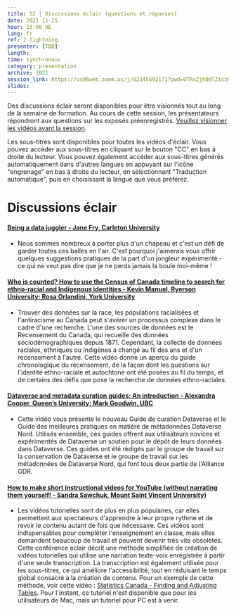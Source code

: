 ```yaml
---
title: S2 | Discussions éclair (questions et réponses)
date: 2021-11-25
hour: 15:00 HE
lang: fr
ref: 2-lightning
presenter: [TBD]
length:
time: synchronous
category: presentation
archive: 2021
session_link: https://us06web.zoom.us/j/82345692171?pwd=UTRsZjhBdlZiczRFSWw5cTVDS1g4Zz09
slides:
---
```

Des discussions éclair seront disponibles pour être visionnés tout au long de la semaine de formation. Au cours de cette session, les présentateurs répondront aux questions sur les exposés préenregistrés. <!--more-->[Veuillez visionner les vidéos avant la session](https://youtube.com/playlist?list=PLa6d-V-ljSCwYp_DLYQrvsqH4qOdy6rDD).

Les sous-titres sont disponibles pour toutes les vidéos d'éclair. Vous pouvez accéder aux sous-titres en cliquant sur le bouton "CC" en bas à droite du lecteur. Vous pouvez également accéder aux sous-titres générés automatiquement dans d'autres langues en appuyant sur l'icône "engrenage" en bas à droite du lecteur, en sélectionnant "Traduction automatique", puis en choisissant la langue que vous préférez.

# Discussions éclair

#### [Being a data juggler - Jane Fry, Carleton University](https://youtu.be/mgUr4meSERo)   
- Nous sommes nombreux à porter plus d'un chapeau et c'est un défi de garder toutes ces balles en l'air. C'est pourquoi j'aimerais vous offrir quelques suggestions pratiques de la part d'un jongleur expérimenté - ce qui ne veut pas dire que je ne perds jamais la boule moi-même !

#### [Who is counted? How to use the Census of Canada timeline to search for ethno-racial and Indigenous identities - Kevin Manuel, Ryerson University; Rosa Orlandini, York University](https://youtu.be/DU67nc_pJo8)  
- Trouver des données sur la race, les populations racialisées et l'antiracisme au Canada peut s'avérer un processus complexe dans le cadre d'une recherche. L'une des sources de données est le Recensement du Canada, qui recueille des données sociodémographiques depuis 1871. Cependant, la collecte de données raciales, ethniques ou indigènes a changé au fil des ans et d'un recensement à l'autre. Cette vidéo donne un aperçu du guide chronologique du recensement, de la façon dont les questions sur l'identité ethno-raciale et autochtone ont été posées au fil du temps, et de certains des défis que pose la recherche de données ethno-raciales.

#### [Dataverse and metadata curation guides: An introduction - Alexandra Cooper, Queen’s University; Mark Goodwin, UBC](https://youtu.be/Hb7SaesOMSc)  
- Cette vidéo vous présente le nouveau Guide de curation Dataverse et le Guide des meilleures pratiques en matière de métadonnées Dataverse Nord. Utilisés ensemble, ces guides offrent aux utilisateurs novices et expérimentés de Dataverse un soutien pour le dépôt de leurs données dans Dataverse. Ces guides ont été rédigés par le groupe de travail sur la conservation de Dataverse et le groupe de travail sur les métadonnées de Dataverse Nord, qui font tous deux partie de l'Alliance GDR.

#### [How to make short instructional videos for YouTube (without narrating them yourself! - Sandra Sawchuk, Mount Saint Vincent University)](https://youtu.be/Bz6TwChfSe4)  
- Les vidéos tutorielles sont de plus en plus populaires, car elles permettent aux spectateurs d'apprendre à leur propre rythme et de revoir le contenu autant de fois que nécessaire. Ces vidéos sont indispensables pour compléter l'enseignement en classe, mais elles demandent beaucoup de travail et peuvent devenir très vite obsolètes. Cette conférence éclair décrit une méthode simplifiée de création de vidéos tutorielles qui utilise une narration texte-voix enregistrée à partir d'une seule transcription. La transcription est également utilisée pour les sous-titres, ce qui améliore l'accessibilité, tout en réduisant le temps global consacré à la création de contenu. Pour un exemple de cette méthode, voir cette vidéo : [Statistics Canada - Finding and Adjusting Tables](https://youtu.be/A5l5Pvkca8A). Pour l'instant, ce tutoriel n'est disponible que pour les utilisateurs de Mac, mais un tutoriel pour PC est à venir.
